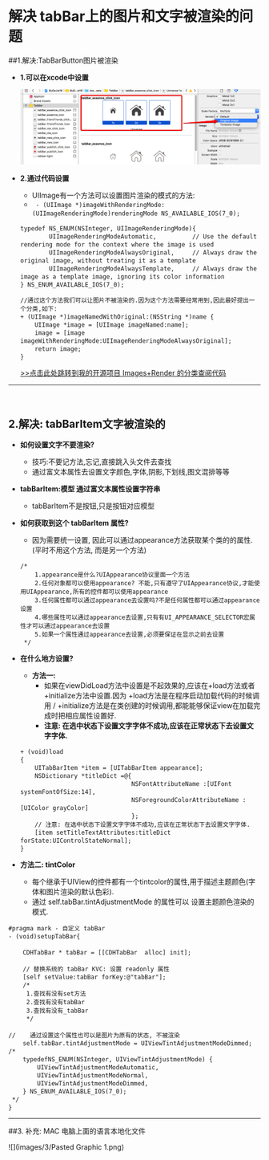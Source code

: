 # 解决 tabBar上的图片和文字被渲染的问题

##1.解决:TabBarButton图片被渲染

- **1.可以在xcode中设置**

  ![](images/3/Snip20160709_4.png)
  
- **2.通过代码设置**
    - UIImage有一个方法可以设置图片渲染的模式的方法:
    - ` - (UIImage *)imageWithRenderingMode:(UIImageRenderingMode)renderingMode NS_AVAILABLE_IOS(7_0);`

  ```objc
  typedef NS_ENUM(NSInteger, UIImageRenderingMode){
          UIImageRenderingModeAutomatic,          // Use the default rendering mode for the context where the image is used
          UIImageRenderingModeAlwaysOriginal,     // Always draw the original image, without treating it as a template
          UIImageRenderingModeAlwaysTemplate,     // Always draw the image as a template image, ignoring its color information
  } NS_ENUM_AVAILABLE_IOS(7_0);
  ```

  ```objc
  //通过这个方法我们可以让图片不被渲染的.因为这个方法需要经常用到,因此最好提出一个分类,如下:
  + (UIImage *)imageNamedWithOriginal:(NSString *)name {
      UIImage *image = [UIImage imageNamed:name];
      image = [image imageWithRenderingMode:UIImageRenderingModeAlwaysOriginal];
      return image;
  }
  ```
  [>>点击此处跳转到我的开源项目 Images+Render 的分类查阅代码](https://git.oschina.net/chendehao001/ToolsClasses/tree/master/ToolsClasses/ToolsClasses/Classes/UIImage)
  
  
---
<br/>
  
## 2.解决: tabBarItem文字被渲染的
- **如何设置文字不要渲染?**
    - 技巧:不要记方法,忘记,直接跳入头文件去查找
    - 通过富文本属性去设置文字颜色,字体,阴影,下划线,图文混排等等


- **tabBarItem:模型 通过富文本属性设置字符串**
    - tabBarItem不是按钮,只是按钮对应模型


- **如何获取到这个 tabBarItem 属性?**

    - 因为需要统一设置,  因此可以通过appearance方法获取某个类的的属性.(平时不用这个方法, 而是另一个方法)

  ```objc
  /*
      1.appearance是什么?UIAppearance协议里面一个方法
      2.任何对象都可以使用appearance? 不能,只有遵守了UIAppearance协议,才能使用UIAppearance,所有的控件都可以使用appearance
      3.任何属性都可以通过appearance去设置吗?不是任何属性都可以通过appearance设置
      4.哪些属性可以通过appearance去设置,只有有UI_APPEARANCE_SELECTOR宏属性才可以通过appearance去设置
      5.如果一个属性通过appearance去设置,必须要保证在显示之前去设置
   */
  ```

- **在什么地方设置?**
    - **方法一:**
        - 如果在viewDidLoad方法中设置是不起效果的,应该在+load方法或者+initialize方法中设置.因为 +load方法是在程序启动加载代码的时候调用 / +initialize方法是在类创建的时候调用,都能能够保证view在加载完成时把相应属性设置好.
        - **注意: 在选中状态下设置文字字体不成功,应该在正常状态下去设置文字字体.**

  ```objc
  + (void)load
  {
      UITabBarItem *item = [UITabBarItem appearance];
      NSDictionary *titleDict =@{
                                 NSFontAttributeName :[UIFont systemFontOfSize:14],
                                 NSForegroundColorAttributeName : [UIColor grayColor]
                                 };
      // 注意: 在选中状态下设置文字字体不成功,应该在正常状态下去设置文字字体.
      [item setTitleTextAttributes:titleDict forState:UIControlStateNormal];
  }
  ```

-  **方法二: tintColor**
    - 每个继承于UIView的控件都有一个tintcolor的属性,用于描述主题颜色(字体和图片渲染的默认色彩).
    - 通过  self.tabBar.tintAdjustmentMode 的属性可以 设置主题颜色渲染的模式.

  ```objc
#pragma mark - 自定义 tabBar 
  - (void)setupTabBar{

      CDHTabBar * tabBar = [[CDHTabBar  alloc] init];

      // 替换系统的 tabBar KVC: 设置 readonly 属性
      [self setValue:tabBar forKey:@"tabBar"];
      /*
       1.查找有没有set方法
       2.查找有没有tabBar
       3.查找有没有_tabBar
       */

  //    通过设置这个属性也可以是图片为原有的状态, 不被渲染
      self.tabBar.tintAdjustmentMode = UIViewTintAdjustmentModeDimmed;
  /*
      typedefNS_ENUM(NSInteger, UIViewTintAdjustmentMode) {
          UIViewTintAdjustmentModeAutomatic,
          UIViewTintAdjustmentModeNormal,
          UIViewTintAdjustmentModeDimmed,
      } NS_ENUM_AVAILABLE_IOS(7_0);
   */
  }
  ```

---

##3. 补充: MAC 电脑上面的语言本地化文件

![](images/3/Pasted Graphic 1.png)
